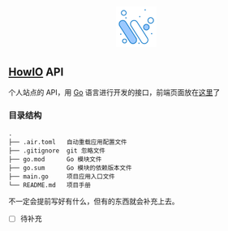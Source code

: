 <h1 align="center">
    <br>
    <a href="https://howio.world">
        <img width="80" src="https://github.com/feilongjump/howio.world/blob/main/src/assets/logo.png?raw=1" alt="HowIO" />
    </a>
    <br>
</h1>

## [HowIO](https://howio.world) API

个人站点的 API，用 [Go](https://go.dev) 语言进行开发的接口，前端页面放在[这里](https://github.com/feilongjump/howio.world)了

### 目录结构

```
.
├── .air.toml   自动重载应用配置文件
├── .gitignore  git 忽略文件
├── go.mod      Go 模块文件
├── go.sum      Go 模块的依赖版本文件
├── main.go     项目应用入口文件
└── README.md   项目手册
```

不一定会提前写好有什么，但有的东西就会补充上去。

- [ ] 待补充